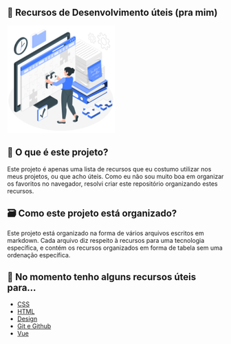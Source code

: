 ## 📖 Recursos de Desenvolvimento úteis (pra mim)
<a href="https://storyset.com/work"><img src="imagens/capaREADME.png" width = "250"  style="text-align:center;"></a>

## 🔮 O que é este projeto?
Este projeto é apenas uma lista de recursos que eu costumo utilizar nos meus projetos, ou que acho úteis. Como eu não sou muito boa em organizar os favoritos no navegador, resolvi criar este repositório organizando estes recursos.

## 🗃️ Como este projeto está organizado?
Este projeto está organizado na forma de vários arquivos escritos em markdown. Cada arquivo diz respeito à recursos para uma tecnologia específica, e contém os recursos organizados em forma de tabela sem uma ordenação específica.

## 💎 No momento tenho alguns recursos úteis para...
* [CSS](./CSS.md)
* [HTML](./HTML.md)
* [Design](./Desgin.md)
* [Git e Github](./GitGithub.md)
* [Vue](./Vue.md)

